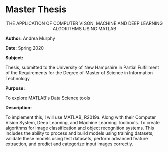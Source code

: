 # Master Thesis

<p align="center">
THE APPLICATION OF COMPUTER VISON, MACHINE AND DEEP LEARNING ALGORITHMS USING MATLAB 
</p>

**Author:** Andrea Murphy

**Date:** Spring 2020

**Subject:**

Thesis, submitted to the University of New Hampshire in Partial Fulfillment of the Requirements for the Degree of Master of Science in Information Technology

**Purpose:**

To explore MATLAB's Data Science tools 


**Description:**

To implement this, I will use MATLAB_R2019a. Along with their Computer Vision System, Deep Learning, and Machine Learning Toolbox's. To create algorithms for image classification and object recognition systems. This includes the ability to process and build models using training datasets, validate these models using test datasets, perform advanced feature extraction, and predict and categorize input images correctly.  
